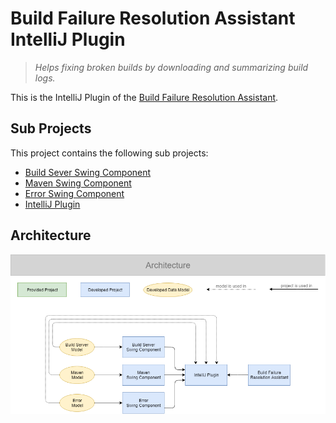 # Build Failure Resolution Assistant IntelliJ Plugin

> _Helps fixing broken builds by downloading and summarizing build logs._

This is the IntelliJ Plugin of the [Build Failure Resolution Assistant](https://github.com/alexscheitlin/build-failure-resolution-assistant).

## Sub Projects

This project contains the following sub projects:

- [Build Sever Swing Component](build-server-swing-component/README.md)
- [Maven Swing Component](maven-swing-component/README.md)
- [Error Swing Component](error-swing-component/README.md)
- [IntelliJ Plugin](intellij-build-failure-resolution-assistant/README.md)

## Architecture

![Architecture](assets/architecture.png)
